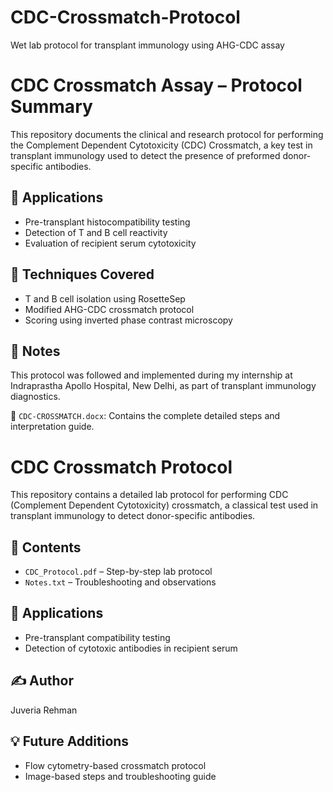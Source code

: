 # CDC-Crossmatch-Protocol
Wet lab protocol for transplant immunology using AHG-CDC assay
# CDC Crossmatch Assay – Protocol Summary

This repository documents the clinical and research protocol for performing the Complement Dependent Cytotoxicity (CDC) Crossmatch, a key test in transplant immunology used to detect the presence of preformed donor-specific antibodies.

## 🔬 Applications
- Pre-transplant histocompatibility testing
- Detection of T and B cell reactivity
- Evaluation of recipient serum cytotoxicity

## 🧪 Techniques Covered
- T and B cell isolation using RosetteSep
- Modified AHG-CDC crossmatch protocol
- Scoring using inverted phase contrast microscopy

## 📌 Notes
This protocol was followed and implemented during my internship at Indraprastha Apollo Hospital, New Delhi, as part of transplant immunology diagnostics.

📁 `CDC-CROSSMATCH.docx`: Contains the complete detailed steps and interpretation guide.
# CDC Crossmatch Protocol

This repository contains a detailed lab protocol for performing CDC (Complement Dependent Cytotoxicity) crossmatch, a classical test used in transplant immunology to detect donor-specific antibodies.

## 📄 Contents
- `CDC_Protocol.pdf` – Step-by-step lab protocol
- `Notes.txt` – Troubleshooting and observations

## 🧪 Applications
- Pre-transplant compatibility testing
- Detection of cytotoxic antibodies in recipient serum

## ✍️ Author
Juveria Rehman

## 💡 Future Additions
- Flow cytometry-based crossmatch protocol
- Image-based steps and troubleshooting guide
